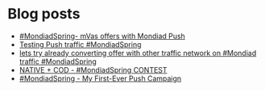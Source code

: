 # Blog posts
<!-- BLOG-POST-LIST:START -->
- [#MondiadSpring- mVas offers with Mondiad Push](https://afflift.com/f/threads/mondiadspring-mvas-offers-with-mondiad-push.10480/)
- [Testing Push traffic #MondiadSpring](https://afflift.com/f/threads/testing-push-traffic-mondiadspring.10538/)
- [lets try already converting offer with other traffic network on #Mondiad traffic #MondiadSpring](https://afflift.com/f/threads/lets-try-already-converting-offer-with-other-traffic-network-on-mondiad-traffic-mondiadspring.10474/)
- [NATIVE + COD - #MondiadSpring CONTEST](https://afflift.com/f/threads/native-cod-mondiadspring-contest.10562/)
- [#MondiadSpring - My First-Ever Push Campaign](https://afflift.com/f/threads/mondiadspring-my-first-ever-push-campaign.10463/)
<!-- BLOG-POST-LIST:END -->
